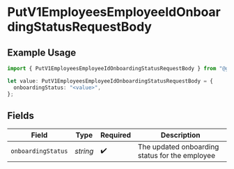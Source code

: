 # PutV1EmployeesEmployeeIdOnboardingStatusRequestBody

## Example Usage

```typescript
import { PutV1EmployeesEmployeeIdOnboardingStatusRequestBody } from "@gusto/embedded-api/models/operations/putv1employeesemployeeidonboardingstatus.js";

let value: PutV1EmployeesEmployeeIdOnboardingStatusRequestBody = {
  onboardingStatus: "<value>",
};
```

## Fields

| Field                                          | Type                                           | Required                                       | Description                                    |
| ---------------------------------------------- | ---------------------------------------------- | ---------------------------------------------- | ---------------------------------------------- |
| `onboardingStatus`                             | *string*                                       | :heavy_check_mark:                             | The updated onboarding status for the employee |